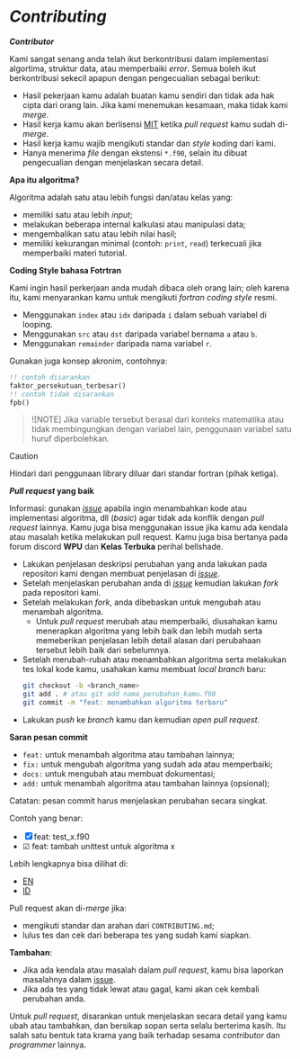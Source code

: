 # *Contributing*

***Contributor***

Kami sangat senang anda telah ikut berkontribusi dalam implementasi algortima, struktur data, atau memperbaiki *error*.
Semua boleh ikut berkontribusi sekecil apapun dengan pengecualian sebagai berikut:

- Hasil pekerjaan kamu adalah buatan kamu sendiri dan tidak ada hak cipta dari orang lain. Jika kami menemukan kesamaan, maka tidak kami *merge*.
- Hasil kerja kamu akan berlisensi [MIT](LICENSE) ketika *pull request* kamu sudah di-*merge*.
- Hasil kerja kamu wajib mengikuti standar dan *style* koding dari kami.
- Hanya menerima *file* dengan ekstensi ``*.f90``, selain itu dibuat pengecualian dengan menjelaskan secara detail.

**Apa itu algoritma?**

Algoritma adalah satu atau lebih fungsi dan/atau kelas yang:

- memiliki satu atau lebih *input*;
- melakukan beberapa internal kalkulasi atau manipulasi data;
- mengembalikan satu atau lebih nilai hasil;
- memiliki kekurangan minimal (contoh: `print`, `read`) terkecuali jika memperbaiki materi tutorial.

**Coding Style bahasa Fotrtran**

Kami ingin hasil perkerjaan anda mudah dibaca oleh orang lain; oleh karena itu, kami menyarankan kamu untuk mengikuti _fortran coding style_ resmi.

- Menggunakan `index` atau `idx` daripada `i` dalam sebuah variabel di looping.
- Menggunakan `src` atau `dst` daripada variabel bernama `a` atau `b`.
- Menggunakan `remainder` daripada nama variabel `r`.

Gunakan juga konsep akronim, contohnya:
```f90
!! contoh disarankan
faktor_persekutuan_terbesar()
!! contoh tidak disarankan
fpb()
```
> ![NOTE]
> Jika variable tersebut berasal dari konteks matematika atau tidak membingungkan dengan variabel lain, penggunaan variabel satu huruf diperbolehkan.

> [!CAUTION]
> Hindari dari penggunaan library diluar dari standar fortran (pihak ketiga).


***Pull request* yang baik**

Informasi: gunakan [*issue*](https://github.com/bellshade/fortran/issues) apabila ingin menambahkan kode atau implementasi algoritma, dll (*basic*) agar tidak ada konflik dengan *pull request* lainnya. Kamu juga bisa menggunakan issue jika kamu ada 
kendala atau masalah ketika melakukan pull request. Kamu juga bisa bertanya pada forum discord **WPU** dan **Kelas Terbuka** perihal bellshade.

- Lakukan penjelasan deskripsi perubahan yang anda lakukan pada repositori kami dengan membuat penjelasan di [*issue*](https://github.com/bellshade/fortran/issues).
- Setelah menjelaskan perubahan anda di [*issue*](https://github.com/bellshade/fortran/issues) kemudian lakukan *fork* pada repositori kami.
- Setelah melakukan *fork*, anda dibebaskan untuk mengubah atau menambah algoritma.
  - Untuk *pull request* merubah atau memperbaiki, diusahakan kamu menerapkan algoritma yang lebih baik dan lebih mudah serta memeberikan penjelasan lebih detail alasan dari perubahaan tersebut lebih baik dari sebelumnya.
- Setelah merubah-rubah atau menambahkan algoritma serta melakukan tes lokal kode kamu, usahakan kamu membuat *local branch* baru:
  ```bash
  git checkout -b <branch_name>
  git add . # atau git add nama_perubahan_kamu.f90
  git commit -m "feat: menambahkan algoritma terbaru"
  ```
- Lakukan *push* ke *branch* kamu dan kemudian *open pull request*.


**Saran pesan commit**

- `feat:` untuk menambah algoritma atau tambahan lainnya;
- `fix:` untuk mengubah algoritma yang sudah ada atau memperbaiki;
- `docs:` untuk mengubah atau membuat dokumentasi;
- `add:` untuk menambah algoritma atau tambahan lainnya (opsional);

Catatan: pesan commit harus menjelaskan perubahan secara singkat.

Contoh yang benar:
- &#9746; feat: test_x.f90
- &#9745; feat: tambah unittest untuk algoritma x

Lebih lengkapnya bisa dilihat di:
- [EN](https://www.conventionalcommits.org/en/v1.0.0/)
- [ID](https://www.conventionalcommits.org/id/v1.0.0/)

Pull request akan di-*merge* jika:

- mengikuti standar dan arahan dari `CONTRIBUTING.md`;
- lulus tes dan cek dari beberapa tes yang sudah kami siapkan.

**Tambahan**:

- Jika ada kendala atau masalah dalam *pull request*, kamu bisa laporkan masalahnya dalam [issue](https://github.com/bellshade/fortran/issues).
- Jika ada tes yang tidak lewat atau gagal, kami akan cek kembali perubahan anda.

Untuk *pull request*, disarankan untuk menjelaskan secara detail yang kamu ubah atau tambahkan, dan bersikap sopan serta selalu berterima kasih. Itu salah satu bentuk tata krama yang baik terhadap sesama *contributor* dan *programmer* lainnya.
